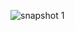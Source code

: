 ![snapshot 1](https://cloud.githubusercontent.com/assets/16940840/13033366/36320c96-d33a-11e5-964d-bc3fbeefc5ca.png)
